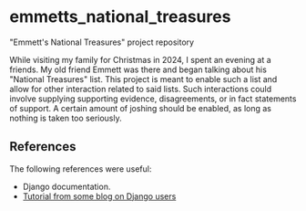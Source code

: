 # emmetts_national_treasures
"Emmett's National Treasures" project repository

While visiting my family for Christmas in 2024, I spent an evening at a friends. My old friend Emmett was there and began talking about his "National Treasures" list. This project is meant to enable such a list and allow for other interaction related to said lists. Such interactions could involve supplying supporting evidence, disagreements, or in fact statements of support.
A certain amount of joshing should be enabled, as long as nothing is taken too seriously.


## References
The following references were useful:

- Django documentation.
- [Tutorial from some blog on Django users](https://testdriven.io/blog/django-custom-user-model/)